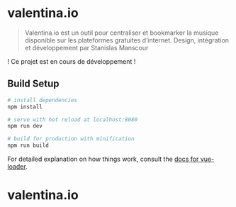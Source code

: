 # valentina.io

> Valentina.io est un outil pour centraliser et bookmarker la musique disponible sur les plateformes gratuites d’internet. Design, intégration et développement par Stanislas Manscour

! Ce projet est en cours de développement !

## Build Setup

``` bash
# install dependencies
npm install

# serve with hot reload at localhost:8080
npm run dev

# build for production with minification
npm run build
```

For detailed explanation on how things work, consult the [docs for vue-loader](http://vuejs.github.io/vue-loader).
# valentina.io
